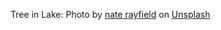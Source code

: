 Tree in Lake: Photo by <a href="https://unsplash.com/pt-br/@n8rayfield?utm_source=unsplash&utm_medium=referral&utm_content=creditCopyText">nate rayfield</a> on <a href="https://unsplash.com/photos/_WR6tUIAJe8?utm_source=unsplash&utm_medium=referral&utm_content=creditCopyText">Unsplash</a>
  